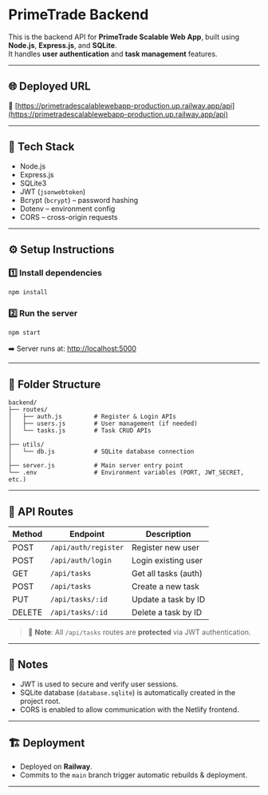 # PrimeTrade Backend

This is the backend API for **PrimeTrade Scalable Web App**, built using **Node.js**, **Express.js**, and **SQLite**.  
It handles **user authentication** and **task management** features.

---

## 🌐 Deployed URL  
🔗 [https://primetradescalablewebapp-production.up.railway.app/api](https://primetradescalablewebapp-production.up.railway.app/api)

---

## 🧰 Tech Stack

- Node.js
- Express.js
- SQLite3
- JWT (`jsonwebtoken`)
- Bcrypt (`bcrypt`) – password hashing
- Dotenv – environment config
- CORS – cross-origin requests

---

## ⚙️ Setup Instructions

### 1️⃣ Install dependencies

```bash
npm install
```

### 2️⃣ Run the server

```bash
npm start
```

➡️ Server runs at: [http://localhost:5000](http://localhost:5000)

---

## 📁 Folder Structure

```
backend/
├── routes/
│   ├── auth.js         # Register & Login APIs
│   ├── users.js        # User management (if needed)
│   └── tasks.js        # Task CRUD APIs
│
├── utils/
│   └── db.js           # SQLite database connection
│
├── server.js           # Main server entry point
└── .env                # Environment variables (PORT, JWT_SECRET, etc.)
```

---

## 🔑 API Routes

| Method | Endpoint              | Description            |
|--------|-----------------------|------------------------|
| POST   | `/api/auth/register`  | Register new user      |
| POST   | `/api/auth/login`     | Login existing user    |
| GET    | `/api/tasks`          | Get all tasks (auth)   |
| POST   | `/api/tasks`          | Create a new task      |
| PUT    | `/api/tasks/:id`      | Update a task by ID    |
| DELETE | `/api/tasks/:id`      | Delete a task by ID    |

> 🔐 **Note**: All `/api/tasks` routes are **protected** via JWT authentication.

---

## 🧠 Notes

- JWT is used to secure and verify user sessions.
- SQLite database (`database.sqlite`) is automatically created in the project root.
- CORS is enabled to allow communication with the Netlify frontend.

---

## 🏗️ Deployment

- Deployed on **Railway**.
- Commits to the `main` branch trigger automatic rebuilds & deployment.

---
